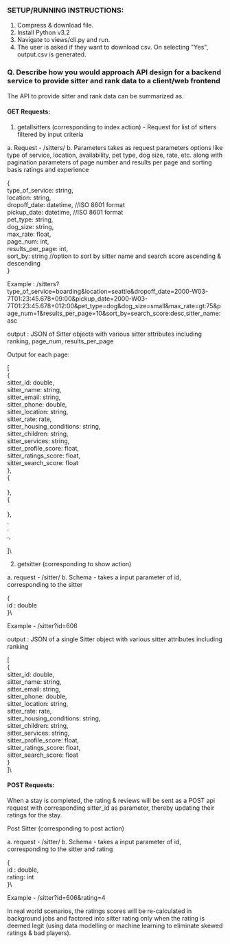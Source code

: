 ### SETUP/RUNNING INSTRUCTIONS:
 
1. Compress & download file.
2. Install Python v3.2
3. Navigate to views/cli.py and run. 
4. The user is asked if they want to download csv. On selecting "Yes", output.csv is generated. 
 
### Q. Describe how you would approach API design for a backend service to provide sitter and rank data to a client/web frontend
 
The API to provide sitter and rank data can be summarized as. 
 
#### GET Requests:
 
1. getallsitters (corresponding to index action) - Request for list of sitters filtered by input criteria 
 
a. Request - /sitters/
b. Parameters
takes as request parameters options like type of service, location, availability, pet type, dog size, rate, etc. along with pagination parameters of page number and results per page and sorting basis ratings and experience
 
{\
    type_of_service: string,\
    location: string,\
    dropoff_date: datetime, //ISO 8601 format\
    pickup_date: datetime,  //ISO 8601 format\
    pet_type: string,\
    dog_size: string,\
    max_rate: float,\
    page_num: int,\
    results_per_page: int,\
    sort_by: string        //option to sort by sitter name and search score ascending & descending\
}
 
Example : /sitters?type_of_service=boarding&location=seattle&dropoff_date=2000-W03-7T01:23:45.678+09:00&pickup_date=2000-W03-7T01:23:45.678+012:00&pet_type=dog&dog_size=small&max_rate=gt:75&page_num=1&results_per_page=10&sort_by=search_score:desc,sitter_name:asc
 
output : JSON of Sitter objects with various sitter attributes including ranking, page_num, results_per_page
 
Output for each page:
 
[\
    {   
        sitter_id: double,\
        sitter_name: string,\
        sitter_email: string,\
        sitter_phone: double,\
        sitter_location: string,\
        sitter_rate: rate,\
        sitter_housing_conditions: string,\
        sitter_children: string,\
        sitter_services: string,\
        sitter_profile_score: float,\
        sitter_ratings_score: float,\
        sitter_search_score: float\
    },\
    {\
 \
    },\
    {\
 \
    },\
    .\
    .\
    .,\
 \
]\
 
2. getsitter (corresponding to show action)
 
a. request - /sitter/
b. Schema - takes a input parameter of id, corresponding to the sitter
 
{\
    id : double\
}\
 
Example - /sitter?id=606
 
output : JSON of a single Sitter object with various sitter attributes including ranking
 
[\
    {   \
        sitter_id: double,\
        sitter_name: string,\
        sitter_email: string,\
        sitter_phone: double,\
        sitter_location: string,\
        sitter_rate: rate,\
        sitter_housing_conditions: string,\
        sitter_children: string,\
        sitter_services: string,\
        sitter_profile_score: float,\
        sitter_ratings_score: float,\
        sitter_search_score: float\
    }\
]\
 
#### POST Requests:
 
When a stay is completed, the rating & reviews will be sent as a POST api request with corresponding sitter_id as parameter, thereby updating their ratings for the stay.
 
Post Sitter (corresponding to post action)
 
a. request - /sitter/
b. Schema - takes a input parameter of id, corresponding to the sitter and rating
 
{\
    id : double,\
    rating: int\
}\
 
Example - /sitter?id=606&rating=4
 
In real world scenarios, the ratings scores will be re-calculated in background jobs and factored into sitter rating only when the rating is deemed legit (using data modelling or machine learning to eliminate skewed ratings & bad players).
 
 
 


